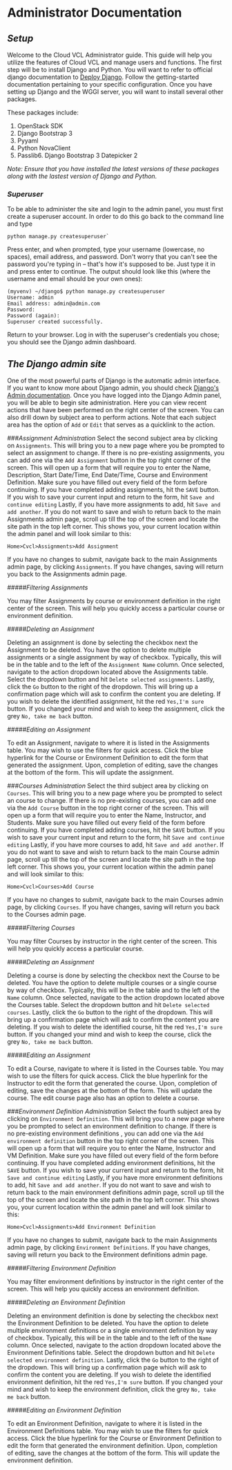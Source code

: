 # **Administrator Documentation**

## *Setup*

Welcome to the Cloud VCL Administrator guide. This guide will help you
utilize the features of Cloud VCL and manage users and functions. The
first step will be to install Django and Python. You will want to refer to official
 django documentation to [Deploy Django](https://docs.djangoproject.com/en/1.11/howto/deployment/).
Follow the getting-started documentation pertaining to your specific configuration. 
Once you have setting up Django and the WGGI server, you will want to install several other packages.


These packages include:
1. OpenStack SDK
2. Django Bootstrap 3
3. Pyyaml
4. Python NovaClient
5. Passlib6. Django Bootstrap 3 Datepicker 2

_Note: Ensure that you have installed the latest versions of these packages along with the lastest version of Django and Python._

### *Superuser*
To be able to administer the site and login to the admin panel, you must first create a superuser account.
In order to do this go back to the command line and type
```
python manage.py createsuperuser`
```
Press enter, and when prompted, type your username (lowercase, no spaces), email address, and password.
Don't worry that you can't see the password you're typing in – that's how it's supposed to be. Just type
it in and press enter to continue. The output should look like this (where the username and email should
be your own ones):
```
(myvenv) ~/django$ python manage.py createsuperuser
Username: admin
Email address: admin@admin.com
Password:
Password (again):
Superuser created successfully.
```
Return to your browser. Log in with the superuser's credentials you chose; you should see the Django admin
dashboard.

## *The Django admin site*

One of the most powerful parts of Django is the automatic admin interface. If you want to know more about
Django admin, you should check [Django's Admin documentation](https://docs.djangoproject.com/en/1.10/ref/contrib/admin/).
 Once you have logged into the Django Admin panel, you will be able to begin site administration.
 Here you can view recent actions that have been performed on the right center of the screen. You can also
 drill down by subject area to perform actions. Note that each subject area has the option of `Add` or `Edit` that serves
 as a quicklink to the action.
 
 ###*Assignment Administration*
 Select the second subject area by clicking on `Assignments`.
 This will bring you to a new page where you be prompted to select an assignment to change. If there is no pre-existing
 assignments, you can add one via the `Add Assignment` button in the top right corner of the screen. This will open up a
 form that will require you to enter the Name, Description, Start Date/Time, End Date/Time, Course and Environment
 Definition. Make sure you have filled out every field of the form before continuing. If you have completed adding
 assignments, hit the `SAVE` button. If you wish to save your current input and return to the form, hit `Save and continue editing`
 Lastly, if you have more assignments to add, hit `Save and add another`. If you do not want to save and wish to return back
 to the main Assignments admin page, scroll up till the top of the screen and locate the site path in the top left corner.
 This shows you, your current location within the admin panel and will look similar to this:
 ```
 Home>Cvcl>Assignments>Add Assignment
 ```
 If you have no changes to submit, navigate back to the main Assignments admin page, by clicking `Assignments`. If you have
 changes, saving will return you back to the Assignments admin page.
 
#####_Filtering Assignments_
 
 You may filter Assignments by course or environment definition in the right center of the screen.
 This will help you quickly access a particular course or environment definition.
 
#####_Deleting an Assignment_
 
 Deleting an assignment is done by selecting the checkbox next the Assignment to be deleted. You have the option to
 delete multiple assignments or a single assignment by way of checkbox. Typically, this will be in the table and to
 the left of the `Assignment Name` column. Once selected, navigate to the action dropdown located above the Assignments
 table. Select the dropdown button and hit `Delete selected assignments`. Lastly, click the `Go` button to the right of the dropdown.
 This will bring up a confirmation page which will ask to confirm the content you are deleting. If you wish to delete
 the identified assignment, hit the red `Yes,I'm sure` button. If you changed your mind and wish to keep the assignment,
 click the grey `No, take me back` button.

#####_Editing an Assignment_

To edit an Assignment, navigate to where it is listed in the Assignments table. You may wish to use the filters for quick
access. Click the blue hyperlink for the Course or Environment Definition to edit the form that generated the assignment.
Upon, completion of editing, save the changes at the bottom of the form. This will update the assignment.

###*Courses Administration*
Select the third subject area by clicking on `Courses`.
 This will bring you to a new page where you be prompted to select an course to change. If there is no pre-existing
 courses, you can add one via the `Add Course` button in the top right corner of the screen. This will open up a
 form that will require you to enter the Name, Instructor, and Students. Make sure you have filled out every field of the form before continuing. If you have completed adding
courses, hit the `SAVE` button. If you wish to save your current input and return to the form, hit `Save and continue editing`
 Lastly, if you have more courses to add, hit `Save and add another`. If you do not want to save and wish to return back
 to the main Course admin page, scroll up till the top of the screen and locate the site path in the top left corner.
 This shows you, your current location within the admin panel and will look similar to this:
 ```
 Home>Cvcl>Courses>Add Course
 ```
 If you have no changes to submit, navigate back to the main Courses admin page, by clicking `Courses`. If you have
 changes, saving will return you back to the Courses admin page.
 
#####_Filtering Courses_
 
 You may filter Courses by instructor in the right center of the screen.
 This will help you quickly access a particular course.
 
#####_Deleting an Assignment_
 
 Deleting a course is done by selecting the checkbox next the Course to be deleted. You have the option to
 delete multiple courses or a single course by way of checkbox. Typically, this will be in the table and to
 the left of the `Name` column. Once selected, navigate to the action dropdown located above the Courses
 table. Select the dropdown button and hit `Delete selected courses`. Lastly, click the `Go` button to the right of the dropdown.
 This will bring up a confirmation page which will ask to confirm the content you are deleting. If you wish to delete
 the identified course, hit the red `Yes,I'm sure` button. If you changed your mind and wish to keep the course,
 click the grey `No, take me back` button.

#####_Editing an Assignment_

To edit a Course, navigate to where it is listed in the Courses table. You may wish to use the filters for quick
access. Click the blue hyperlink for the Instructor to edit the form that generated the course.
Upon, completion of editing, save the changes at the bottom of the form. This will update the course. The edit course
page also has an option to delete a course. 

###*Environment Definition Administration*
 Select the fourth subject area by clicking on `Environment Definition`.
 This will bring you to a new page where you be prompted to select an environment definition to change. If there is no pre-existing
 environment definitions , you can add one via the `Add environment definition` button in the top right corner of the screen. This will open up a
 form that will require you to enter the Name, Instructor and VM Definition. Make sure you have filled out every field of the form before continuing. If you have completed adding
 environment definitions, hit the `SAVE` button. If you wish to save your current input and return to the form, hit `Save and continue editing`
 Lastly, if you have more environment definitions to add, hit `Save and add another`. If you do not want to save and wish to return back
 to the main environment definitions admin page, scroll up till the top of the screen and locate the site path in the top left corner.
 This shows you, your current location within the admin panel and will look similar to this:
 ```
 Home>Cvcl>Assignments>Add Environment Definition
 ```
 If you have no changes to submit, navigate back to the main Assignments admin page, by clicking `Environment Definitions`. If you have
 changes, saving will return you back to the Environment definitions admin page.
 
#####_Filtering Environment Definition_
 
 You may filter environment definitions by instructor in the right center of the screen.
 This will help you quickly access an environment definition.
 
#####_Deleting an Environment Definition_
 
 Deleting an environment definition is done by selecting the checkbox next the Environment Definition to be deleted. You have the option to
 delete multiple environment definitions or a single environment definition by way of checkbox. Typically, this will be in the table and to
 the left of the `Name` column. Once selected, navigate to the action dropdown located above the Environment Definitions
 table. Select the dropdown button and hit `Delete selected environment definition`. Lastly, click the `Go` button to the right of the dropdown.
 This will bring up a confirmation page which will ask to confirm the content you are deleting. If you wish to delete
 the identified environment definition, hit the red `Yes,I'm sure` button. If you changed your mind and wish to keep the environment definition,
 click the grey `No, take me back` button.

#####_Editing an Environment Definition_

To edit an Environment Definition, navigate to where it is listed in the Environment Definitions table. You may wish to use the filters for quick
access. Click the blue hyperlink for the Course or Environment Definition to edit the form that generated the environment definition.
Upon, completion of editing, save the changes at the bottom of the form. This will update the environment definition.

